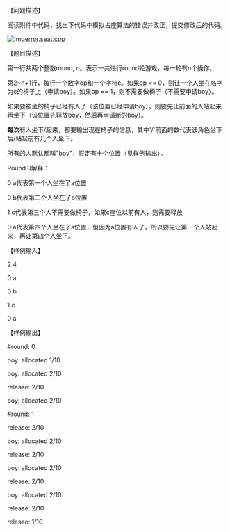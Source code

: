 【问题描述】

阅读附件中代码，找出下代码中模拟占座算法的错误并改正，提交修改后的代码。

![img](https://n.ustb.edu.cn/http/77726476706e69737468656265737421a2a713d275603c1e285ac7fdce00/admin/third/ueditor/dialogs/attachment/fileTypeImages/icon_txt.gif?vpn-1)[error.seat.cpp](https://n.ustb.edu.cn/http/77726476706e69737468656265737421a2a713d275603c1e285ac7fdce00/userfiles/file/1540030200764065751.cpp)

【题目描述】

第一行共两个整数round, n。表示一共进行round轮游戏，每一轮有n个操作。

第2~n+1行，每行一个数字op和一个字符c。如果op == 0，则让一个人坐在名字为c的椅子上（申请boy）。如果op == 1，则不需要做椅子（不需要申请boy）。

如果要被坐的椅子已经有人了（该位置已经申请boy），则要先让前面的人站起来再坐下（该位置先释放boy，然后再申请新的boy）。

**每次**有人坐下/起来，都要输出现在椅子的信息，其中'/'前面的数代表该角色坐下后/站起前有几个人坐下。

所有的人默认都叫"boy"，假定有十个位置（见样例输出）。

Round 0解释：

0 a代表第一个人坐在了a位置

0 b代表第二个人坐在了b位置

1 c代表第三个人不需要做椅子，如果c座位以前有人，则需要释放

0 a代表第四个人坐在了a位置，但因为a位置有人了，所以要先让第一个人站起来，再让第四个人坐下。





【样例输入】

2 4

0 a

0 b

1 c

0 a



【样例输出】

\#round: 0

boy: allocated 1/10

boy: allocated 2/10

release: 2/10

boy: allocated 2/10

\#round: 1

release: 2/10

boy: allocated 2/10

release: 2/10

boy: allocated 2/10

release: 2/10

boy: allocated 2/10

release: 2/10

release: 1/10